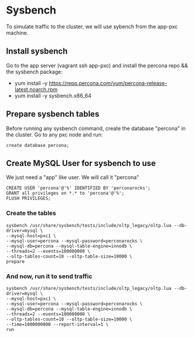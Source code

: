 # Sysbench

To simulate traffic to the cluster, we will use sybench from the app-pxc machine. 

## Install sysbench

Go to the app server (vagrant ssh app-pxc) and install the percona repo && the sysbench package:

- yum install -y https://repo.percona.com/yum/percona-release-latest.noarch.rpm
- yum install -y sysbench.x86_64

## Prepare sysbench tables

Before running any sysbench command, create the database "percona" in the cluster. Go to any pxc node and run: 

```
create database percona;
```

## Create MySQL User for sysbench to use

We just need a "app" like user. We will call it "percona"

```
CREATE USER 'percona'@'%' IDENTIFIED BY 'perconarocks'; 
GRANT all privileges on *.* to 'percona'@'%'; 
FLUSH PRIVILEGES;
```

### Create the tables

```
sysbench /usr/share/sysbench/tests/include/oltp_legacy/oltp.lua --db-driver=mysql \
--mysql-host=pxc1 \
--mysql-user=percona --mysql-password=perconarocks \
--mysql-db=percona --mysql-table-engine=innodb \
--threads=2 --events=100000000 \
--oltp-tables-count=10 --oltp-table-size=10000 \
prepare
```

### And now, run it to send traffic

```
sysbench /usr/share/sysbench/tests/include/oltp_legacy/oltp.lua --db-driver=mysql \
--mysql-host=pxc1 \
--mysql-user=percona --mysql-password=perconarocks \
--mysql-db=percona --mysql-table-engine=innodb \
--threads=2 --events=100000000 \
--oltp-tables-count=10 --oltp-table-size=10000 \
--time=1000000000 --report-interval=1 \
run
```

## 

